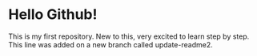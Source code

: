 # Hello Github!
This is my first repository. New to this, very excited to learn step by step.
This line was added on a new branch called update-readme2.
